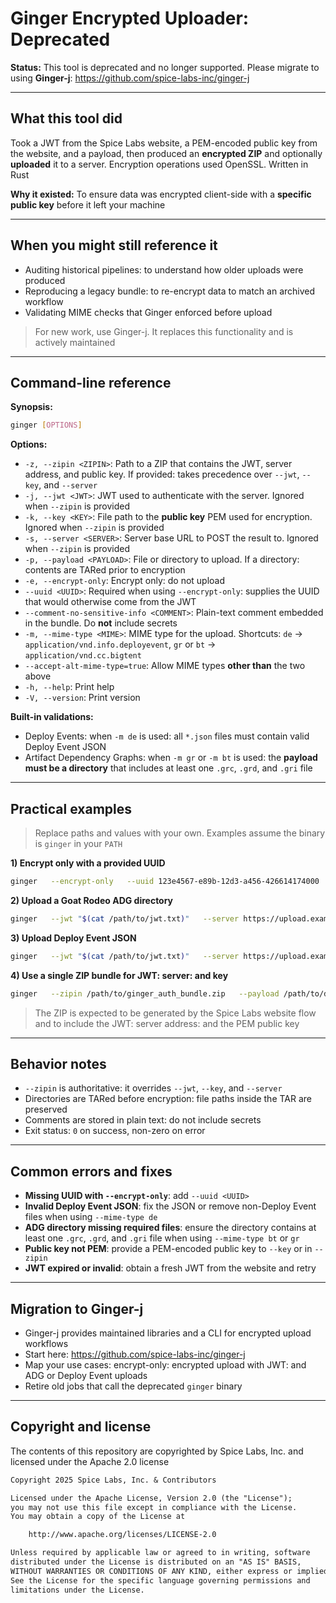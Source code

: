 # Ginger Encrypted Uploader: Deprecated

**Status:** This tool is deprecated and no longer supported.  Please migrate to using **Ginger-j**: https://github.com/spice-labs-inc/ginger-j

---

## What this tool did

Took a JWT from the Spice Labs website, a PEM-encoded public key from the website, and a payload, then produced an **encrypted ZIP** and optionally **uploaded** it to a server.  Encryption operations used OpenSSL.  Written in Rust

**Why it existed:** To ensure data was encrypted client-side with a **specific public key** before it left your machine

---

## When you might still reference it

- Auditing historical pipelines: to understand how older uploads were produced
- Reproducing a legacy bundle: to re-encrypt data to match an archived workflow
- Validating MIME checks that Ginger enforced before upload

> For new work, use Ginger-j.  It replaces this functionality and is actively maintained

---

## Command-line reference

**Synopsis:**

```bash
ginger [OPTIONS]
```

**Options:**

- `-z, --zipin <ZIPIN>`: Path to a ZIP that contains the JWT, server address, and public key.  If provided: takes precedence over `--jwt`, `--key`, and `--server`
- `-j, --jwt <JWT>`: JWT used to authenticate with the server.  Ignored when `--zipin` is provided
- `-k, --key <KEY>`: File path to the **public key** PEM used for encryption.  Ignored when `--zipin` is provided
- `-s, --server <SERVER>`: Server base URL to POST the result to.  Ignored when `--zipin` is provided
- `-p, --payload <PAYLOAD>`: File or directory to upload.  If a directory: contents are TARed prior to encryption
- `-e, --encrypt-only`: Encrypt only: do not upload
- `--uuid <UUID>`: Required when using `--encrypt-only`: supplies the UUID that would otherwise come from the JWT
- `--comment-no-sensitive-info <COMMENT>`: Plain-text comment embedded in the bundle.  Do **not** include secrets
- `-m, --mime-type <MIME>`: MIME type for the upload.  Shortcuts: `de` → `application/vnd.info.deployevent`, `gr` or `bt` → `application/vnd.cc.bigtent`
- `--accept-alt-mime-type=true`: Allow MIME types **other than** the two above
- `-h, --help`: Print help
- `-V, --version`: Print version

**Built-in validations:**

- Deploy Events: when `-m de` is used: all `*.json` files must contain valid Deploy Event JSON
- Artifact Dependency Graphs: when `-m gr` or `-m bt` is used: the **payload must be a directory** that includes at least one `.grc`, `.grd`, and `.gri` file

---

## Practical examples

> Replace paths and values with your own.  Examples assume the binary is `ginger` in your `PATH`

**1) Encrypt only with a provided UUID**

```bash
ginger   --encrypt-only   --uuid 123e4567-e89b-12d3-a456-426614174000   --key /path/to/public_key.pem   --payload /path/to/data
```

**2) Upload a Goat Rodeo ADG directory**

```bash
ginger   --jwt "$(cat /path/to/jwt.txt)"   --server https://upload.example.com   --key /path/to/public_key.pem   --payload /path/to/adg-dir   --mime-type bt
```

**3) Upload Deploy Event JSON**

```bash
ginger   --jwt "$(cat /path/to/jwt.txt)"   --server https://upload.example.com   --key /path/to/public_key.pem   --payload /path/to/deploy-events   --mime-type de
```

**4) Use a single ZIP bundle for JWT: server: and key**

```bash
ginger   --zipin /path/to/ginger_auth_bundle.zip   --payload /path/to/data   --mime-type bt
```

> The ZIP is expected to be generated by the Spice Labs website flow and to include the JWT: server address: and the PEM public key

---

## Behavior notes

- `--zipin` is authoritative: it overrides `--jwt`, `--key`, and `--server`
- Directories are TARed before encryption: file paths inside the TAR are preserved
- Comments are stored in plain text: do not include secrets
- Exit status: `0` on success, non-zero on error

---

## Common errors and fixes

- **Missing UUID with `--encrypt-only`**: add `--uuid <UUID>`
- **Invalid Deploy Event JSON**: fix the JSON or remove non-Deploy Event files when using `--mime-type de`
- **ADG directory missing required files**: ensure the directory contains at least one `.grc`, `.grd`, and `.gri` file when using `--mime-type bt` or `gr`
- **Public key not PEM**: provide a PEM-encoded public key to `--key` or in `--zipin`
- **JWT expired or invalid**: obtain a fresh JWT from the website and retry

---

## Migration to Ginger-j

- Ginger-j provides maintained libraries and a CLI for encrypted upload workflows
- Start here: https://github.com/spice-labs-inc/ginger-j
- Map your use cases: encrypt-only: encrypted upload with JWT: and ADG or Deploy Event uploads
- Retire old jobs that call the deprecated `ginger` binary

---

## Copyright and license

The contents of this repository are copyrighted by Spice Labs, Inc. and licensed under the Apache 2.0 license

```txt
Copyright 2025 Spice Labs, Inc. & Contributors

Licensed under the Apache License, Version 2.0 (the "License");
you may not use this file except in compliance with the License.
You may obtain a copy of the License at

    http://www.apache.org/licenses/LICENSE-2.0

Unless required by applicable law or agreed to in writing, software
distributed under the License is distributed on an "AS IS" BASIS,
WITHOUT WARRANTIES OR CONDITIONS OF ANY KIND, either express or implied.
See the License for the specific language governing permissions and
limitations under the License.
```
